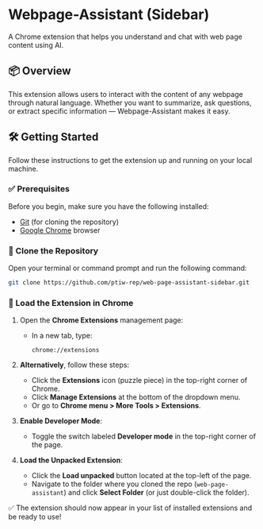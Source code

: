 # Webpage-Assistant (Sidebar)

A Chrome extension that helps you understand and chat with web page content using AI.

## 📦 Overview

This extension allows users to interact with the content of any webpage through natural language. Whether you want to summarize, ask questions, or extract specific information — Webpage-Assistant makes it easy.

## 🛠️ Getting Started

Follow these instructions to get the extension up and running on your local machine.

### ✅ Prerequisites

Before you begin, make sure you have the following installed:

- [Git](https://git-scm.com/ ) (for cloning the repository)
- [Google Chrome](https://www.google.com/chrome/ ) browser

### 🧾 Clone the Repository

Open your terminal or command prompt and run the following command:

```bash
git clone https://github.com/ptiw-rep/web-page-assistant-sidebar.git 
```

### 🔌 Load the Extension in Chrome

1. Open the **Chrome Extensions** management page:
   - In a new tab, type:  
     ```
     chrome://extensions
     ```

2. **Alternatively**, follow these steps:
   - Click the **Extensions** icon (puzzle piece) in the top-right corner of Chrome.
   - Click **Manage Extensions** at the bottom of the dropdown menu.
   - Or go to **Chrome menu > More Tools > Extensions**.

3. **Enable Developer Mode**:
   - Toggle the switch labeled **Developer mode** in the top-right corner of the page.

4. **Load the Unpacked Extension**:
   - Click the **Load unpacked** button located at the top-left of the page.
   - Navigate to the folder where you cloned the repo (`web-page-assistant`) and click **Select Folder** (or just double-click the folder).

✅ The extension should now appear in your list of installed extensions and be ready to use!
